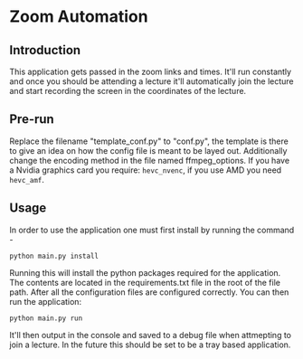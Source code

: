 # Zoom Automation

## Introduction
This application gets passed in the zoom links and times. It'll run constantly and once you should be attending a lecture it'll automatically join the lecture and start recording the screen in the coordinates of the lecture.

## Pre-run
Replace the filename "template_conf.py" to "conf.py", the template is there to give an idea on how the config file is meant to be layed out. Additionally change the encoding method in the file named ffmpeg_options. If you have a Nvidia graphics card you require: ```hevc_nvenc```, if you use AMD you need ```hevc_amf```.

## Usage
In order to use the application one must first install by running the command -
```
python main.py install
```
Running this will install the python packages required for the application. The contents are located in the requirements.txt file in the root of the file path. After all the configuration files are configured correctly. You can then run the application:
```
python main.py run
```
It'll then output in the console and saved to a debug file when attmepting to join a lecture. In the future this should be set to be a tray based application.

